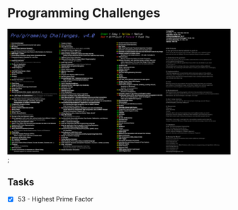 # Programming Challenges
<img src="src/programming-challenges-v4.0.png">;

## Tasks

- [x] 53 - Highest Prime Factor